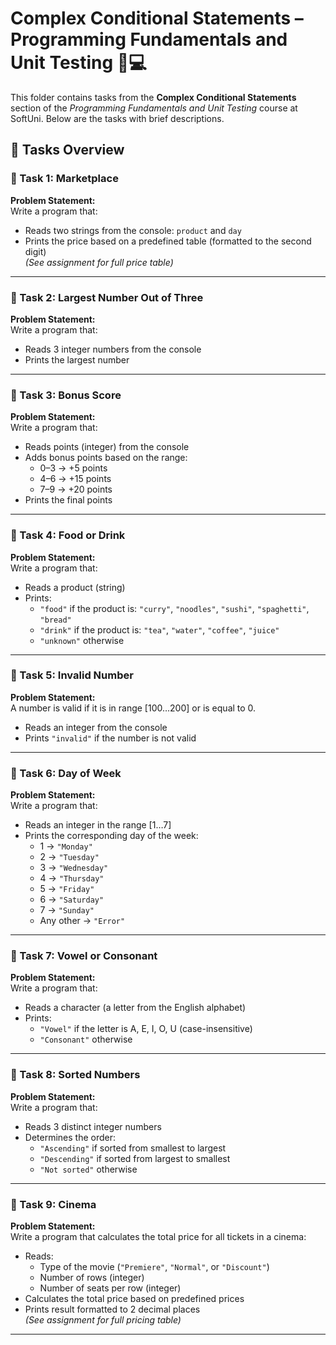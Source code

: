 # Complex Conditional Statements – Programming Fundamentals and Unit Testing 🧑💻

This folder contains tasks from the **Complex Conditional Statements** section of the _Programming Fundamentals and Unit Testing_ course at SoftUni. Below are the tasks with brief descriptions.

## 🔧 Tasks Overview

### 📝 Task 1: Marketplace
**Problem Statement:**  
Write a program that:

- Reads two strings from the console: `product` and `day`  
- Prints the price based on a predefined table (formatted to the second digit)  
*(See assignment for full price table)*

---

### 📝 Task 2: Largest Number Out of Three
**Problem Statement:**  
Write a program that:

- Reads 3 integer numbers from the console  
- Prints the largest number

---

### 📝 Task 3: Bonus Score
**Problem Statement:**  
Write a program that:

- Reads points (integer) from the console  
- Adds bonus points based on the range:
  - 0–3 → +5 points  
  - 4–6 → +15 points  
  - 7–9 → +20 points  
- Prints the final points

---

### 📝 Task 4: Food or Drink
**Problem Statement:**  
Write a program that:

- Reads a product (string)  
- Prints:
  - `"food"` if the product is: `"curry"`, `"noodles"`, `"sushi"`, `"spaghetti"`, `"bread"`  
  - `"drink"` if the product is: `"tea"`, `"water"`, `"coffee"`, `"juice"`  
  - `"unknown"` otherwise

---

### 📝 Task 5: Invalid Number
**Problem Statement:**  
A number is valid if it is in range [100…200] or is equal to 0.

- Reads an integer from the console  
- Prints `"invalid"` if the number is not valid

---

### 📝 Task 6: Day of Week
**Problem Statement:**  
Write a program that:

- Reads an integer in the range [1…7]  
- Prints the corresponding day of the week:
  - 1 → `"Monday"`  
  - 2 → `"Tuesday"`  
  - 3 → `"Wednesday"`  
  - 4 → `"Thursday"`  
  - 5 → `"Friday"`  
  - 6 → `"Saturday"`  
  - 7 → `"Sunday"`  
  - Any other → `"Error"`

---

### 📝 Task 7: Vowel or Consonant
**Problem Statement:**  
Write a program that:

- Reads a character (a letter from the English alphabet)  
- Prints:
  - `"Vowel"` if the letter is A, E, I, O, U (case-insensitive)  
  - `"Consonant"` otherwise

---

### 📝 Task 8: Sorted Numbers
**Problem Statement:**  
Write a program that:

- Reads 3 distinct integer numbers  
- Determines the order:
  - `"Ascending"` if sorted from smallest to largest  
  - `"Descending"` if sorted from largest to smallest  
  - `"Not sorted"` otherwise

---

### 📝 Task 9: Cinema
**Problem Statement:**  
Write a program that calculates the total price for all tickets in a cinema:

- Reads:
  - Type of the movie (`"Premiere"`, `"Normal"`, or `"Discount"`)  
  - Number of rows (integer)  
  - Number of seats per row (integer)  
- Calculates the total price based on predefined prices  
- Prints result formatted to 2 decimal places  
*(See assignment for full pricing table)*

---
